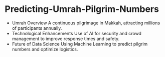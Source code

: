 # Predicting-Umrah-Pilgrim-Numbers
- Umrah Overview
A continuous pilgrimage in Makkah, attracting millions
of participants annually.
- Technological Enhancements
Use of AI for security and crowd management to
improve response times and safety.
- Future of Data Science
Using Machine Learning to predict pilgrim numbers
and optimize logistics.
